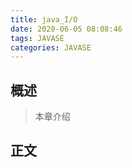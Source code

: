 ```yaml
---
title: java_I/O
date: 2020-06-05 08:08:46
tags: JAVASE
categories: JAVASE
---
```


## 概述

> 本章介绍

<!--more-->

## 正文